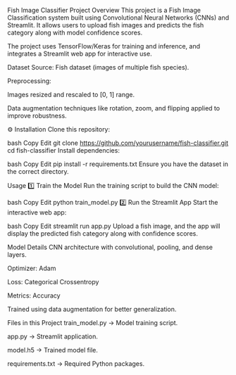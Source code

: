 Fish Image Classifier
 Project Overview
This project is a Fish Image Classification system built using Convolutional Neural Networks (CNNs) and Streamlit.
It allows users to upload fish images and predicts the fish category along with model confidence scores.

The project uses TensorFlow/Keras for training and inference, and integrates a Streamlit web app for interactive use.

 Dataset
Source: Fish dataset (images of multiple fish species).

Preprocessing:

Images resized and rescaled to [0, 1] range.

Data augmentation techniques like rotation, zoom, and flipping applied to improve robustness.

⚙️ Installation
Clone this repository:

bash
Copy
Edit
git clone https://github.com/yourusername/fish-classifier.git
cd fish-classifier
Install dependencies:

bash
Copy
Edit
pip install -r requirements.txt
Ensure you have the dataset in the correct directory.

 Usage
1️⃣ Train the Model
Run the training script to build the CNN model:

bash
Copy
Edit
python train_model.py
2️⃣ Run the Streamlit App
Start the interactive web app:

bash
Copy
Edit
streamlit run app.py
Upload a fish image, and the app will display the predicted fish category along with confidence scores.

 Model Details
CNN architecture with convolutional, pooling, and dense layers.

Optimizer: Adam

Loss: Categorical Crossentropy

Metrics: Accuracy

Trained using data augmentation for better generalization.

 Files in this Project
train_model.py → Model training script.

app.py → Streamlit application.

model.h5 → Trained model file.

requirements.txt → Required Python packages.

